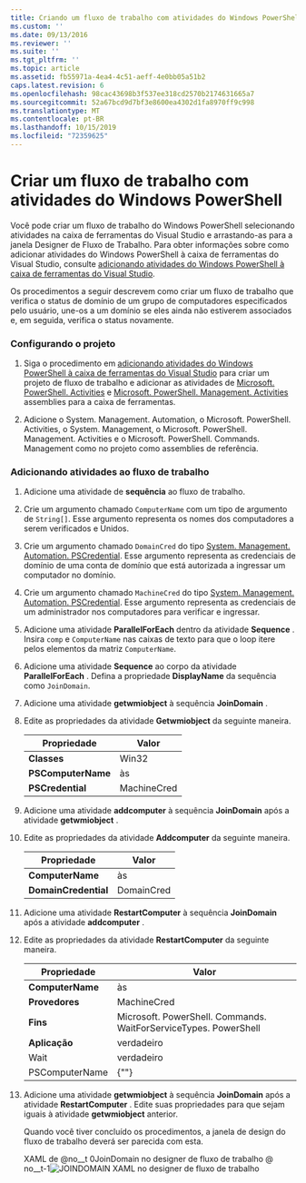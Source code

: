 ```yaml
---
title: Criando um fluxo de trabalho com atividades do Windows PowerShell | Microsoft Docs
ms.custom: ''
ms.date: 09/13/2016
ms.reviewer: ''
ms.suite: ''
ms.tgt_pltfrm: ''
ms.topic: article
ms.assetid: fb55971a-4ea4-4c51-aeff-4e0bb05a51b2
caps.latest.revision: 6
ms.openlocfilehash: 98cac43698b3f537ee318cd2570b2174631665a7
ms.sourcegitcommit: 52a67bcd9d7bf3e8600ea4302d1fa8970ff9c998
ms.translationtype: MT
ms.contentlocale: pt-BR
ms.lasthandoff: 10/15/2019
ms.locfileid: "72359625"
---
```

# <a name="creating-a-workflow-with-windows-powershell-activities"></a>Criar um fluxo de trabalho com atividades do Windows PowerShell

Você pode criar um fluxo de trabalho do Windows PowerShell selecionando atividades na caixa de ferramentas do Visual Studio e arrastando-as para a janela Designer de Fluxo de Trabalho. Para obter informações sobre como adicionar atividades do Windows PowerShell à caixa de ferramentas do Visual Studio, consulte [adicionando atividades do Windows PowerShell à caixa de ferramentas do Visual Studio](./adding-windows-powershell-activities-to-the-visual-studio-toolbox.md).

Os procedimentos a seguir descrevem como criar um fluxo de trabalho que verifica o status de domínio de um grupo de computadores especificados pelo usuário, une-os a um domínio se eles ainda não estiverem associados e, em seguida, verifica o status novamente.

### <a name="setting-up-the-project"></a>Configurando o projeto

1. Siga o procedimento em [adicionando atividades do Windows PowerShell à caixa de ferramentas do Visual Studio](./adding-windows-powershell-activities-to-the-visual-studio-toolbox.md) para criar um projeto de fluxo de trabalho e adicionar as atividades de [Microsoft. PowerShell. Activities](/dotnet/api/Microsoft.PowerShell.Activities) e [Microsoft. PowerShell. Management. Activities ](/dotnet/api/Microsoft.PowerShell.Management.Activities)assemblies para a caixa de ferramentas.

2. Adicione o System. Management. Automation, o Microsoft. PowerShell. Activities, o System. Management, o Microsoft. PowerShell. Management. Activities e o Microsoft. PowerShell. Commands. Management como no projeto como assemblies de referência.

### <a name="adding-activities-to-the-workflow"></a>Adicionando atividades ao fluxo de trabalho

1. Adicione uma atividade de **sequência** ao fluxo de trabalho.

2. Crie um argumento chamado `ComputerName` com um tipo de argumento de `String[]`. Esse argumento representa os nomes dos computadores a serem verificados e Unidos.

3. Crie um argumento chamado `DomainCred` do tipo [System. Management. Automation. PSCredential](/dotnet/api/System.Management.Automation.PSCredential). Esse argumento representa as credenciais de domínio de uma conta de domínio que está autorizada a ingressar um computador no domínio.

4. Crie um argumento chamado `MachineCred` do tipo [System. Management. Automation. PSCredential](/dotnet/api/System.Management.Automation.PSCredential). Esse argumento representa as credenciais de um administrador nos computadores para verificar e ingressar.

5. Adicione uma atividade **ParallelForEach** dentro da atividade **Sequence** . Insira `comp` e `ComputerName` nas caixas de texto para que o loop itere pelos elementos da matriz `ComputerName`.

6. Adicione uma atividade **Sequence** ao corpo da atividade **ParallelForEach** . Defina a propriedade **DisplayName** da sequência como `JoinDomain`.

7. Adicione uma atividade **getwmiobject** à sequência **JoinDomain** .

8. Edite as propriedades da atividade **Getwmiobject** da seguinte maneira.

   |Propriedade|Valor|
   |--------------|-----------|
   |**Classes**|Win32|
   |**PSComputerName**|às|
   |**PSCredential**|MachineCred|

9. Adicione uma atividade **addcomputer** à sequência **JoinDomain** após a atividade **getwmiobject** .

10. Edite as propriedades da atividade **Addcomputer** da seguinte maneira.

    |Propriedade|Valor|
    |--------------|-----------|
    |**ComputerName**|às|
    |**DomainCredential**|DomainCred|

11. Adicione uma atividade **RestartComputer** à sequência **JoinDomain** após a atividade **addcomputer** .

12. Edite as propriedades da atividade **RestartComputer** da seguinte maneira.

    |Propriedade|Valor|
    |--------------|-----------|
    |**ComputerName**|às|
    |**Provedores**|MachineCred|
    |**Fins**|Microsoft. PowerShell. Commands. WaitForServiceTypes. PowerShell|
    |**Aplicação**|verdadeiro|
    |Wait|verdadeiro|
    |PSComputerName|{""}|

13. Adicione uma atividade **getwmiobject** à sequência **JoinDomain** após a atividade **RestartComputer** . Edite suas propriedades para que sejam iguais à atividade **getwmiobject** anterior.

    Quando você tiver concluído os procedimentos, a janela de design do fluxo de trabalho deverá ser parecida com esta.

    XAML de @no__t 0JoinDomain no designer de fluxo de trabalho @ no__t-1![JOINDOMAIN XAML no designer de fluxo de trabalho](../media/joindomainworkflow.png "JoinDomainWorkflow")